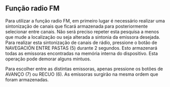 ## Função radio FM

Para utilizar a função radio FM, em primeiro lugar é necessário realizar uma sintonização de canais que ficará armazenada para posteriormente selecionar entre canais. Não será preciso repeter esta pesquisa a menos que mude a localização ou seja alterada a sintonia da emissora desejada. 
Para realizar esta sintonização de canais de rádio, pressione o botão de NAVEGACIÓN ENTRE PASTAS (5) durante 2 segundos. Esto armazenará todas as emissoras encontradas na memória interna do dispositivo.  Esta operação pode demorar alguns mintuos.

Para escolher entre as distintas emissoras, apenas pressione os botões de AVANÇO (7) ou RECUO (6). As emissoras surgirão na mesma ordem que foram armazenadas.
